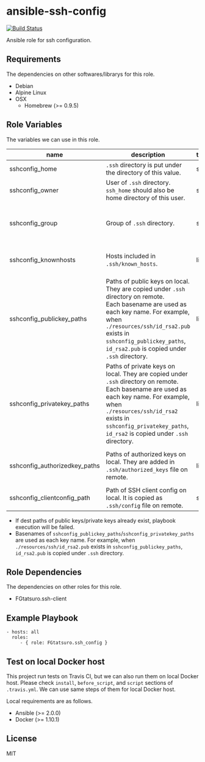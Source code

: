 ansible-ssh-config
====================================

[![Build Status](https://travis-ci.org/FGtatsuro/ansible-ssh-config.svg?branch=master)](https://travis-ci.org/FGtatsuro/ansible-ssh-config)

Ansible role for ssh configuration.

Requirements
------------

The dependencies on other softwares/librarys for this role.

- Debian
- Alpine Linux
- OSX
  - Homebrew (>= 0.9.5)

Role Variables
--------------

The variables we can use in this role.

|name|description|type|default|
|---|---|---|---|
|sshconfig_home|`.ssh` directory is put under the directory of this value.|str|/root|
|sshconfig_owner|User of `.ssh` directory. `ssh_home` should also be home directory of this user.|str|root|
|sshconfig_group|Group of `.ssh` directory.|str|root(This value is only valid on Linux. For OSX, please use `wheel` or `admin` as same means.)|
|sshconfig_knownhosts|Hosts included in `.ssh/known_hosts`.|list|Empty list. No host is added in known_hosts in default.|
|sshconfig_publickey_paths|Paths of public keys on local. They are copied under `.ssh` directory on remote.<br>Each basename are used as each key name. For example, when `./resources/ssh/id_rsa2.pub` exists in `sshconfig_publickey_paths`, `id_rsa2.pub` is copied under `.ssh` directory.|list|Empty list. No public key is added under `.ssh` directory.|
|sshconfig_privatekey_paths|Paths of private keys on local. They are copied under `.ssh` directory on remote.<br>Each basename are used as each key name. For example, when `./resources/ssh/id_rsa2` exists in `sshconfig_privatekey_paths`, `id_rsa2` is copied under `.ssh` directory.|list|Empty list. No public key is added under `.ssh` directory.|
|sshconfig_authorizedkey_paths|Paths of authorized keys on local. They are added in `.ssh/authorized_keys` file on remote.|list|Empty list. No authorized key is added in `.ssh/authorized_keys` file.|
|sshconfig_clientconfig_path|Path of SSH client config on local. It is copied as `.ssh/config` file on remote.|str|It isn't defined in default.|

- If dest paths of public keys/private keys already exist, playbook execution will be failed.
- Basenames of `sshconfig_publickey_paths`/`sshconfig_privatekey_paths` are used as each key name. For example, when `./resources/ssh/id_rsa2.pub` exists in `sshconfig_publickey_paths`, `id_rsa2.pub` is copied under `.ssh` directory.

Role Dependencies
-----------------

The dependencies on other roles for this role.

- FGtatsuro.ssh-client

Example Playbook
----------------

    - hosts: all
      roles:
         - { role: FGtatsuro.ssh_config }

Test on local Docker host
-------------------------

This project run tests on Travis CI, but we can also run them on local Docker host.
Please check `install`, `before_script`, and `script` sections of `.travis.yml`.
We can use same steps of them for local Docker host.

Local requirements are as follows.

- Ansible (>= 2.0.0)
- Docker (>= 1.10.1)

License
-------

MIT
